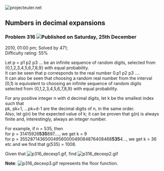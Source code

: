 ![projecteuler.net](images/print_page_logo.png)

## Numbers in decimal expansions

### Problem 316 ![](images/icon_info.png)Published on Saturday, 25th December
2010, 01:00 pm; Solved by 471;  
Difficulty rating: 55%

Let p = p1 p2 p3 ... be an infinite sequence of random digits, selected from
{0,1,2,3,4,5,6,7,8,9} with equal probability.  
It can be seen that p corresponds to the real number 0.p1 p2 p3 ....  
It can also be seen that choosing a random real number from the interval [0,1)
is equivalent to choosing an infinite sequence of random digits selected from
{0,1,2,3,4,5,6,7,8,9} with equal probability.

For any positive integer n with d decimal digits, let k be the smallest index
such that  
pk, pk+1, ...pk+d-1 are the decimal digits of n, in the same order.  
Also, let g(n) be the expected value of k; it can be proven that g(n) is
always finite and, interestingly, always an integer number.

For example, if n = 535, then  
for p = 31415926**535**897...., we get k = 9  
for p = 35528714365004956000049084876408468**535**4..., we get k = 36  
etc and we find that g(535) = 1008.

Given that ![p316_decexp1.gif](project/images/p316_decexp1.gif), find
![p316_decexp2.gif](project/images/p316_decexp2.gif)

__Note__: ![p316_decexp3.gif](project/images/p316_decexp3.gif) represents the
floor function.

  
  

